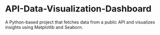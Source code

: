 # API-Data-Visualization-Dashboard
A Python-based project that fetches data from a public API and visualizes insights using Matplotlib and Seaborn. 
